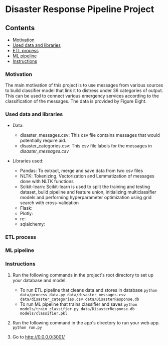 # Disaster Response Pipeline Project

## Contents
- [Motivation](#Motivation)
- [Used data and libraries](#Used_data_and_libraries)
- [ETL process](#ETL_process)
- [ML pipeline](#ML_pipeline)
- [Instructions](#Instructions)

### Motivation <a name="Motivation"> </a>

The main motivation of this project is to use messages from various sources to build classifier model that link it to distress under 36 categories of output. This can be used to connect various emergency services according to the classification of the messages. The data is provided by Figure Eight.

### Used data and libraries <a name="Used_data_and_libraries"> </a>

- Data:
    - disaster_messages.csv: This csv file contains messages that would potentially require aid.
    - disaster_categories.csv: This csv file labels for the messages in *disaster_messages.csv*
    
- Libraries used:
    - Pandas: To extract, merge and save data from two csv files
    - NLTK: Tokenizing, Vectorization and Lemmatization of messages done with NLTK functions
    - Scikit-learn: Scikit-learn is used to split the training and testing dataset, build pipeline and feature union, initializing multiclassifier models and performing hyperparameter optimization using grid search with cross-validation
    - Flask:
    - Plotly:
    - re:
    - sqlalchemy:
    
### ETL process <a name="ETL_process"> </a>

### ML pipeline <a name="ML_pipeline"> </a>
 
### Instructions <a name="Instructions"> </a>
1. Run the following commands in the project's root directory to set up your database and model.

    - To run ETL pipeline that cleans data and stores in database
        `python data/process_data.py data/disaster_messages.csv data/disaster_categories.csv data/DisasterResponse.db`
    - To run ML pipeline that trains classifier and saves
        `python models/train_classifier.py data/DisasterResponse.db models/classifier.pkl`

2. Run the following command in the app's directory to run your web app.
    `python run.py`

3. Go to http://0.0.0.0:3001/
